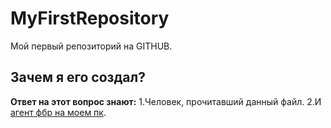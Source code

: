 # MyFirstRepository
Мой первый репозиторий на GITHUB.
## Зачем я его создал?
**Ответ на этот вопрос знают:**
1.Человек, прочитавший данный файл.
2.И [агент фбр на моем пк](https://minecraft-inside.ru/forum/uploads/monthly_2020_10/1769139.jpg.71eb427c02231b12264f3b7c3ffee80e.jpg).
